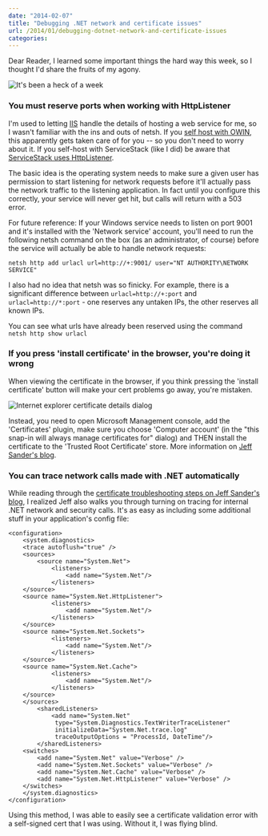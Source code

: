 ```yaml
---
date: "2014-02-07"
title: "Debugging .NET network and certificate issues"
url: /2014/01/debugging-dotnet-network-and-certificate-issues
categories: 
---
```


Dear Reader, I learned some important things the hard way this week, so I thought I'd share the fruits of my agony.

<img class="img-responsive" src="/img/passfailed.gif" alt="It's been a heck of a week" />

### You must reserve ports when working with HttpListener
I'm used to letting [IIS](http://www.iis.net/) handle the details of hosting a web service for me, so I wasn't familiar with the ins and outs of netsh.  If you [self host with OWIN](http://www.asp.net/web-api/overview/hosting-aspnet-web-api/use-owin-to-self-host-web-api), this apparently gets taken care of for you -- so you don't need to worry about it.  If you self-host with ServiceStack (like I did) be aware that [ServiceStack uses HttpListener](http://stackoverflow.com/a/14241463/19020).  

The basic idea is the operating system needs to make sure a given user has permission to start listening for network requests before it'll actually pass the network traffic to the listening application.  In fact until you configure this correctly, your service will never get hit, but calls will return with a 503 error.

For future reference: If your Windows service needs to listen on port 9001 and it's installed with the 'Network service' account, you'll need to run the following netsh command on the box (as an administrator, of course) before the service will actually be able to handle network requests:

	netsh http add urlacl url=http://+:9001/ user="NT AUTHORITY\NETWORK SERVICE"

I also had no idea that netsh was so finicky.  For example, there is a significant difference between `urlacl=http://+:port` and `urlacl=http://*:port` - one reserves any untaken IPs, the other reserves all known IPs.

You can see what urls have already been reserved using the command `netsh http show urlacl`

### If you press 'install certificate' in the browser, you're doing it wrong
When viewing the certificate in the browser, if you think pressing the 'install certificate' button will make your cert problems go away, you're mistaken.

<img class="img-responsive" src="http://www.poweradmin.com/help/sslhints/ie_viewca.png" alt="Internet explorer certificate details dialog" />

Instead, you need to open Microsoft Management console, add the 'Certificates' plugin, make sure you choose 'Computer account' (in the "this snap-in will always manage certificates for" dialog) and THEN install the certificate to the 'Trusted Root Certificate' store. More information on [Jeff Sander's blog](https://blogs.msdn.com/b/jpsanders/archive/2009/09/16/troubleshooting-asp-net-the-remote-certificate-is-invalid-according-to-the-validation-procedure.aspx?Redirected=true).

### You can trace network calls made with .NET automatically
While reading through the [certificate troubleshooting steps on Jeff Sander's blog](https://blogs.msdn.com/b/jpsanders/archive/2009/09/16/troubleshooting-asp-net-the-remote-certificate-is-invalid-according-to-the-validation-procedure.aspx?Redirected=true), I realized Jeff also walks you through turning on tracing for internal .NET network and security calls.  It's as easy as including some additional stuff in your application's config file:

	<configuration>
	    <system.diagnostics>
	    <trace autoflush="true" />
	    <sources>
	    	<source name="System.Net">
	            <listeners>
	    			<add name="System.Net"/>
	            </listeners>
	    </source>
	    <source name="System.Net.HttpListener">
	            <listeners>
	    			<add name="System.Net"/>
	            </listeners>
	    </source>
		<source name="System.Net.Sockets">
	            <listeners>
	    			<add name="System.Net"/>
	            </listeners>
	    </source>
		<source name="System.Net.Cache">
	            <listeners>
	    			<add name="System.Net"/>
	            </listeners>
	    </source>
	    </sources>
	        <sharedListeners>
	            <add name="System.Net" 
	             type="System.Diagnostics.TextWriterTraceListener" 
	             initializeData="System.Net.trace.log" 
	             traceOutputOptions = "ProcessId, DateTime"/>
	        </sharedListeners>
	    <switches>
	        <add name="System.Net" value="Verbose" />
	        <add name="System.Net.Sockets" value="Verbose" />
	        <add name="System.Net.Cache" value="Verbose" />
	        <add name="System.Net.HttpListener" value="Verbose" />
	    </switches>
	    </system.diagnostics>
	</configuration>

Using this method, I was able to easily see a certificate validation error with a self-signed cert that I was using.  Without it, I was flying blind.